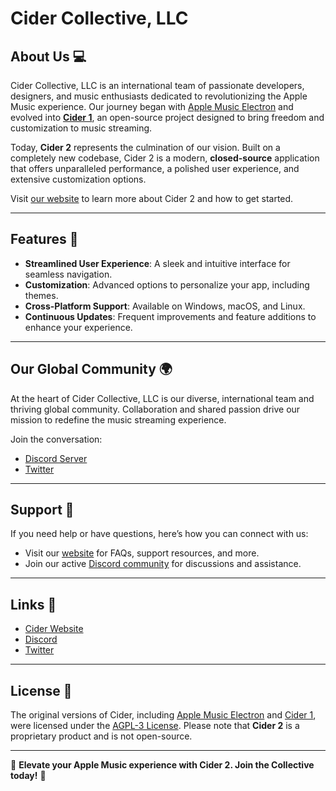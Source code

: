 # Cider Collective, LLC

## About Us 💻
Cider Collective, LLC is an international team of passionate developers, designers, and music enthusiasts dedicated to revolutionizing the Apple Music experience. Our journey began with [Apple Music Electron](https://github.com/ciderapp/Apple-Music-Electron) and evolved into [**Cider 1**](https://github.com/ciderapp/Cider), an open-source project designed to bring freedom and customization to music streaming.  

Today, **Cider 2** represents the culmination of our vision. Built on a completely new codebase, Cider 2 is a modern, **closed-source** application that offers unparalleled performance, a polished user experience, and extensive customization options.  

Visit [our website](https://cider.sh) to learn more about Cider 2 and how to get started.  

---

## Features 🌟
- **Streamlined User Experience**: A sleek and intuitive interface for seamless navigation.  
- **Customization**: Advanced options to personalize your app, including themes.  
- **Cross-Platform Support**: Available on Windows, macOS, and Linux.  
- **Continuous Updates**: Frequent improvements and feature additions to enhance your experience.  

---

## Our Global Community 🌍
At the heart of Cider Collective, LLC is our diverse, international team and thriving global community. Collaboration and shared passion drive our mission to redefine the music streaming experience.  

Join the conversation:  
- [Discord Server](https://discord.gg/applemusic)  
- [Twitter](https://twitter.com/UseCider)  

---

## Support 💬
If you need help or have questions, here’s how you can connect with us:  
- Visit our [website](https://cider.sh) for FAQs, support resources, and more.  
- Join our active [Discord community](https://discord.gg/applemusic) for discussions and assistance.  

---

## Links 🔗
- [Cider Website](https://cider.sh)  
- [Discord](https://discord.gg/applemusic)  
- [Twitter](https://twitter.com/UseCider)  

---

## License 📄
The original versions of Cider, including [Apple Music Electron](https://github.com/ciderapp/Apple-Music-Electron) and [Cider 1](https://github.com/ciderapp/Cider), were licensed under the [AGPL-3 License](https://github.com/ciderapp/Cider/blob/main/LICENSE). Please note that **Cider 2** is a proprietary product and is not open-source.  

---

🎵 **Elevate your Apple Music experience with Cider 2. Join the Collective today!** 🎉
